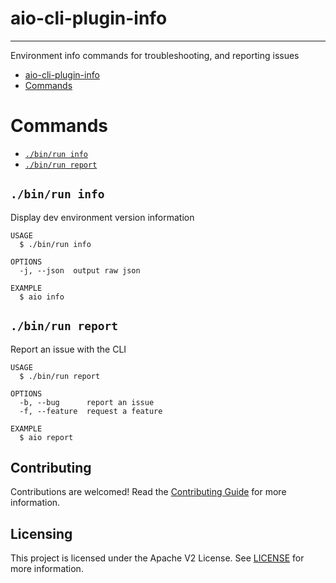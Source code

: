 # aio-cli-plugin-info

---

Environment info commands for troubleshooting, and reporting issues

<!-- toc -->
* [aio-cli-plugin-info](#aio-cli-plugin-info)
* [Commands](#commands)
<!-- tocstop -->

# Commands
<!-- commands -->
* [`./bin/run info`](#binrun-info)
* [`./bin/run report`](#binrun-report)

## `./bin/run info`

Display dev environment version information

```
USAGE
  $ ./bin/run info

OPTIONS
  -j, --json  output raw json

EXAMPLE
  $ aio info
```

## `./bin/run report`

Report an issue with the CLI

```
USAGE
  $ ./bin/run report

OPTIONS
  -b, --bug      report an issue
  -f, --feature  request a feature

EXAMPLE
  $ aio report
```
<!-- commandsstop -->

## Contributing

Contributions are welcomed! Read the [Contributing Guide](.github/CONTRIBUTING.md) for more information.

## Licensing

This project is licensed under the Apache V2 License. See [LICENSE](LICENSE) for more information.
